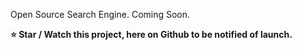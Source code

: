 Open Source Search Engine. Coming Soon. 

**⭐️ Star / Watch this project, here on Github to be notified of launch.**
